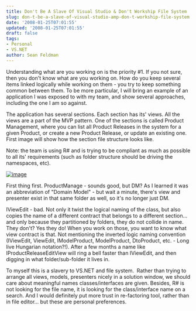 ```yaml
---
title: Don't Be A Slave Of Visual Studio & Don't Workship File System
slug: don-t-be-a-slave-of-visual-studio-amp-don-t-workship-file-system
date: '2008-01-25T07:01:55'
updated: '2008-01-25T07:01:55'
draft: false
tags:
- Personal
- VS.NET
author: Sean Feldman
---
```



Understanding what are you working on is the priority #1. If you not sure, then you don't know what are you working on. How do you keep several items linked logically while working on them - you try to keep something common between them. To be more particular, I will bring an example of an application I was exposed to with my team, and show several approaches, including the one I am so against.

The application has several sections. Each section has its' views. All the views are a part of the MVP pattern. One of the sections is called Product Management, where you can list all Product Releases in the system for a given Product, or create a new Product Release, or update an existing one. First image will show how the section file structure looks like.

Note: the team is using R# and is trying to be compliant as much as possible to all its' requirements (such as folder structure should be driving the namespaces, etc).

[![image](https://aspblogs.blob.core.windows.net/media/sfeldman/WindowsLiveWriter/DontBeASlaveOfVisualStudioDontWorkshipFi_14D63/image_thumb.png)](https://aspblogs.blob.core.windows.net/media/sfeldman/WindowsLiveWriter/DontBeASlaveOfVisualStudioDontWorkshipFi_14D63/image_2.png)

First thing first. ProductManage - sounds good, but DM? As I learned it was an abbreviation of "Domain Model" - but wait a minute, there's view and presenter exist in that same folder as well, so it's no longer just DM.

IViewEdit - bad. Not only it twist the logical naming of the class, but also copies the name of a different contract that belongs to a different section... and only because they partitioned by folders, they do not collide in name. They don't? Yes they do! When you work on those, you want to know what view contract is that. Not mentioning the inverted logic naming convention (IViewEdit, ViewEdit, IModelProduct, ModelProduct, DtoProduct, etc. - Long live Hungarian notation?!). After a few months a name like IProductReleaseEditView will ring a bell faster than IViewEdit, and then digging in what folder/sub-folder it lives in.

To myself this is a slavery to VS.NET and file system.  Rather than trying to arrange all views, models, presenters nicely in a solution window, we should care about meaningful names classes/interfaces are given. Besides, R# is not looking for the file name, it is looking for the class/interface name on a search. And I would definitely put more trust in re-factoring tool, rather than in file editor... but these are personal preferences.


